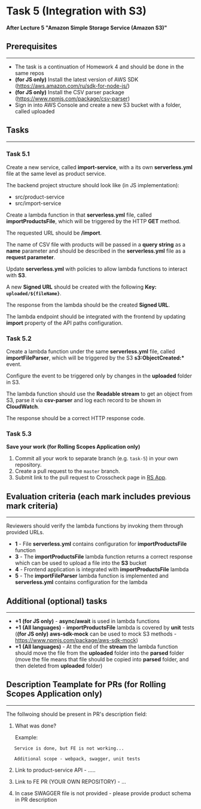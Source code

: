 # Task 5 (Integration with S3)

**After Lecture 5 "Amazon Simple Storage Service (Amazon S3)"**

## Prerequisites

---

- The task is a continuation of Homework 4 and should be done in the same repos
- **(for JS only)** Install the latest version of AWS SDK (https://aws.amazon.com/ru/sdk-for-node-js/)
- **(for JS only)** Install the CSV parser package (https://www.npmjs.com/package/csv-parser)
- Sign in into AWS Console and create a new S3 bucket with a folder, called uploaded

## Tasks

---

### Task 5.1

Create a new service, called **import-service**, with a its own **serverless.yml** file at the same level as product service.

The backend project structure should look like (in JS implementation):

- src/product-service
- src/import-service

Create a lambda function in that **serverless.yml** file, called **importProductsFile**, which will be triggered by the HTTP **GET** method.

The requested URL should be **/import**.

The name of CSV file with products will be passed in a **query string** as a **name** parameter and should be described in the **serverless.yml** file as a **request parameter**.

Update **serverless.yml** with policies to allow lambda functions to interact with **S3**.

A new **Signed URL** should be created with the following **Key: `uploaded/${fileName}`**.

The response from the lambda should be the created **Signed URL**.

The lambda endpoint should be integrated with the frontend by updating **import** property of the API paths configuration.

### Task 5.2

Create a lambda function under the same **serverless.yml** file, called **importFileParser**, which will be triggered by the S3 **s3:ObjectCreated:\*** event.

Configure the event to be triggered only by changes in the **uploaded** folder in S3.

The lambda function should use the **Readable stream** to get an object from S3, parse it via **csv-parser** and log each record to be shown in **CloudWatch**.

The response should be a correct HTTP response code.

### Task 5.3

**Save your work (for Rolling Scopes Application only)**

1. Commit all your work to separate branch (e.g. `task-5`) in your own repository.
2. Create a pull request to the `master` branch.
3. Submit link to the pull request to Crosscheck page in [RS App](https://app.rs.school).

## Evaluation criteria (each mark includes previous mark criteria)

---

Reviewers should verify the lambda functions by invoking them through provided URLs.

- **1** - File **serverless.yml** contains configuration for **importProductsFile** function
- **3** - The **importProductsFile** lambda function returns a correct response which can be used to upload a file into the **S3** bucket
- **4** - Frontend application is integrated with **importProductsFile** lambda
- **5** - The **importFileParser** lambda function is implemented and **serverless.yml** contains configuration for the lambda

## Additional (optional) tasks

---

- **+1** **(for JS only)** - **async/await** is used in lambda functions
- **+1** **(All languages)** - **importProductsFile** lambda is covered by **unit** tests (**(for JS only)** **aws-sdk-mock** can be used to mock S3 methods - https://www.npmjs.com/package/aws-sdk-mock)
- **+1** **(All languages)** - At the end of the **stream** the lambda function should move the file from the **uploaded** folder into the **parsed** folder (move the file means that file should be copied into **parsed** folder, and then deleted from **uploaded** folder)

## Description Teamplate for PRs (for Rolling Scopes Application only)

---

The follwoing should be present in PR's description field:

1. What was done?

   Example:

```
   Service is done, but FE is not working...

   Additional scope - webpack, swagger, unit tests
```

2. Link to product-service API - .....
3. Link to FE PR (YOUR OWN REPOSITORY) - ...

4. In case SWAGGER file is not provided - please provide product schema in PR description
